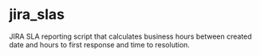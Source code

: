 jira_slas
=========

JIRA SLA reporting script that calculates business hours between created date and hours to first response and time to resolution.
